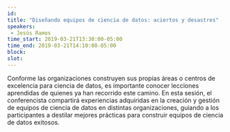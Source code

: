 ```yaml
---
id: 
title: "Diseñando equipos de ciencia de datos: aciertos y desastres"
speakers:
 - Jesús Ramos
time_start: 2019-03-21T13:30:00-05:00
time_end: 2019-03-21T14:10:00-05:00
block: 
slot: 
---
```


Conforme las organizaciones construyen sus propias áreas o centros de excelencia para ciencia de datos, es importante conocer lecciones aprendidas de quienes ya han recorrido este camino. En esta sesión, el conferencista compartirá experiencias adquiridas en la creación y gestión de equipos de ciencia de datos en distintas organizaciones, guiando a los participantes a destilar mejores prácticas para construir equipos de ciencia de datos exitosos.